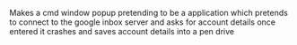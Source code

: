 Makes a cmd window popup pretending to be a application which pretends to connect to 
the google inbox server and asks for account details once entered it crashes and saves account details into a pen drive
